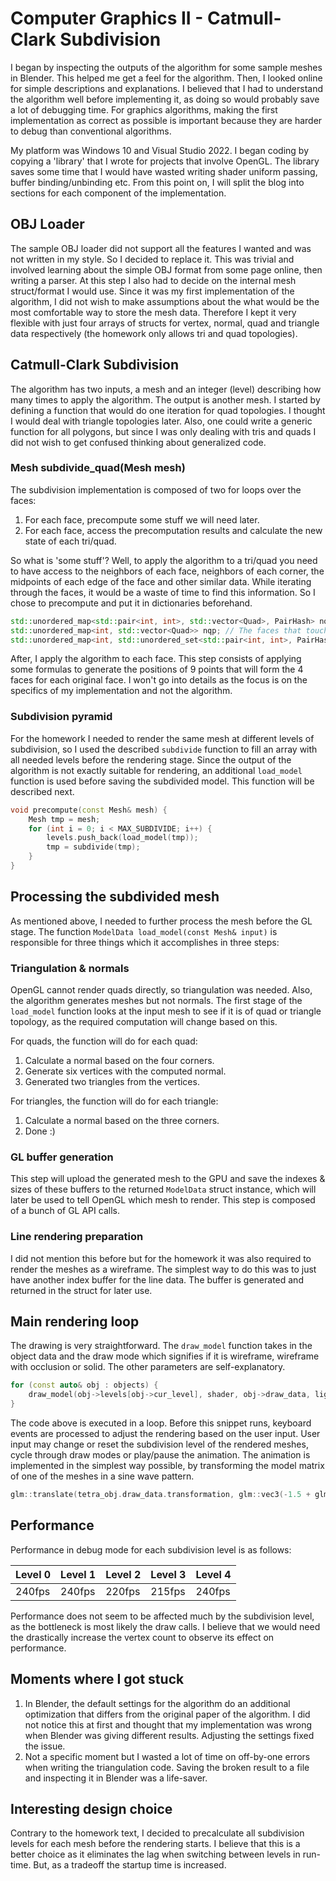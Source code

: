 # Computer Graphics II - Catmull-Clark Subdivision

I began by inspecting the outputs of the algorithm for some sample meshes in Blender. This helped me get a feel for the algorithm. Then, I looked online for simple descriptions and explanations. I believed that I had to understand the algorithm well before implementing it, as doing so would probably save a lot of debugging time. For graphics algorithms, making the first implementation as correct as possible is important because they are harder to debug than conventional algorithms.

My platform was Windows 10 and Visual Studio 2022. I began coding by copying a 'library' that I wrote for projects that involve OpenGL. The library saves some time that I would have wasted writing shader uniform passing, buffer binding/unbinding etc. From this point on, I will split the blog into sections for each component of the implementation.

## OBJ Loader

The sample OBJ loader did not support all the features I wanted and was not written in my style. So I decided to replace it. This was trivial and involved learning about the simple OBJ format from some page online, then writing a parser.
At this step I also had to decide on the internal mesh struct/format I would use. Since it was my first implementation of the algorithm, I did not wish to make assumptions about the what would be the most comfortable way to store the mesh data. Therefore I kept it very flexible with just four arrays of structs for vertex, normal, quad and triangle data respectively (the homework only allows tri and quad topologies).

## Catmull-Clark Subdivision

The algorithm has two inputs, a mesh and an integer (level) describing how many times to apply the algorithm. The output is another mesh. I started by defining a function that would do one iteration for quad topologies. I thought I would deal with triangle topologies later. Also, one could write a generic function for all polygons, but since I was only dealing with tris and quads I did not wish to get confused thinking about generalized code. 

### Mesh subdivide_quad(Mesh mesh)

The subdivision implementation is composed of two for loops over the faces:

1. For each face, precompute some stuff we will need later.
2. For each face, access the precomputation results and calculate the new state of each tri/quad.

So what is 'some stuff'? Well, to apply the algorithm to a tri/quad you need to have access to the neighbors of each face, neighbors of each corner, the midpoints of each edge of the face and other similar data. While iterating through the faces, it would be a waste of time to find this information. So I chose to precompute and put it in dictionaries beforehand.

```cpp
std::unordered_map<std::pair<int, int>, std::vector<Quad>, PairHash> nqe; // The quads that touch a given edge
std::unordered_map<int, std::vector<Quad>> nqp; // The faces that touch a given vertex
std::unordered_map<int, std::unordered_set<std::pair<int, int>, PairHash>> nep; // The edges that touch a given vertex 
```

After, I apply the algorithm to each face. This step consists of applying some formulas to generate the positions of 9 points that will form the 4 faces for each original face. I won't go into details as the focus is on the specifics of my implementation and not the algorithm.

### Subdivision pyramid

For the homework I needed to render the same mesh at different levels of subdivision, so I used the described `subdivide` function to fill an array with all needed levels before the rendering stage. Since the output of the algorithm is not exactly suitable for rendering, an additional `load_model` function is used before saving the subdivided model. This function will be described next.

```cpp
void precompute(const Mesh& mesh) {
    Mesh tmp = mesh;
    for (int i = 0; i < MAX_SUBDIVIDE; i++) {
        levels.push_back(load_model(tmp));
        tmp = subdivide(tmp);
    }
}
```

## Processing the subdivided mesh

As mentioned above, I needed to further process the mesh before the GL stage. The function `ModelData load_model(const Mesh& input)` is responsible for three things which it accomplishes in three steps:

### Triangulation & normals

OpenGL cannot render quads directly, so triangulation was needed. Also, the algorithm generates meshes but not normals. The first stage of the `load_model` function looks at the input mesh to see if it is of quad or triangle topology, as the required computation will change based on this. 

For quads, the function will do for each quad:
1. Calculate a normal based on the four corners.
2. Generate six vertices with the computed normal.
3. Generated two triangles from the vertices.

For triangles, the function will do for each triangle:
1. Calculate a normal based on the three corners.
2. Done :)

### GL buffer generation

This step will upload the generated mesh to the GPU and save the indexes & sizes of these buffers to the returned `ModelData` struct instance, which will later be used to tell OpenGL which mesh to render. This step is composed of a bunch of GL API calls.

### Line rendering preparation

I did not mention this before but for the homework it was also required to render the meshes as a wireframe. The simplest way to do this was to just have another index buffer for the line data. The buffer is generated and returned in the struct for later use.

## Main rendering loop

The drawing is very straightforward. The `draw_model` function takes in the object data and the draw mode which signifies if it is wireframe, wireframe with occlusion or solid. The other parameters are self-explanatory. 

```cpp
for (const auto& obj : objects) {
    draw_model(obj->levels[obj->cur_level], shader, obj->draw_data, light_pos, camera_pos, draw_mode);
}
```

The code above is executed in a loop. Before this snippet runs, keyboard events are processed to adjust the rendering based on the user input. User input may change or reset the subdivision level of the rendered meshes, cycle through draw modes or play/pause the animation. The animation is implemented in the simplest way possible, by transforming the model matrix of one of the meshes in a sine wave pattern.

```cpp
glm::translate(tetra_obj.draw_data.transformation, glm::vec3(-1.5 + glm::sin(rot_tetra), -0.5, -8));
```

## Performance

Performance in debug mode for each subdivision level is as follows:

| Level 0 | Level 1 | Level 2 | Level 3 | Level 4 |
|---------|---------|---------|---------|---------|
| 240fps  | 240fps  | 220fps  | 215fps  | 240fps  |

Performance does not seem to be affected much by the subdivision level, as the bottleneck is most likely the draw calls. I believe that we would need the drastically increase the vertex count to observe its effect on performance.

## Moments where I got stuck

1. In Blender, the default settings for the algorithm do an additional optimization that differs from the original paper of the algorithm. I did not notice this at first and thought that my implementation was wrong when Blender was giving different results. Adjusting the settings fixed the issue.
2. Not a specific moment but I wasted a lot of time on off-by-one errors when writing the triangulation code. Saving the broken result to a file and inspecting it in Blender was a life-saver.

## Interesting design choice

Contrary to the homework text, I decided to precalculate all subdivision levels for each mesh before the rendering starts. I believe that this is a better choice as it eliminates the lag when switching between levels in run-time. But, as a tradeoff the startup time is increased.
